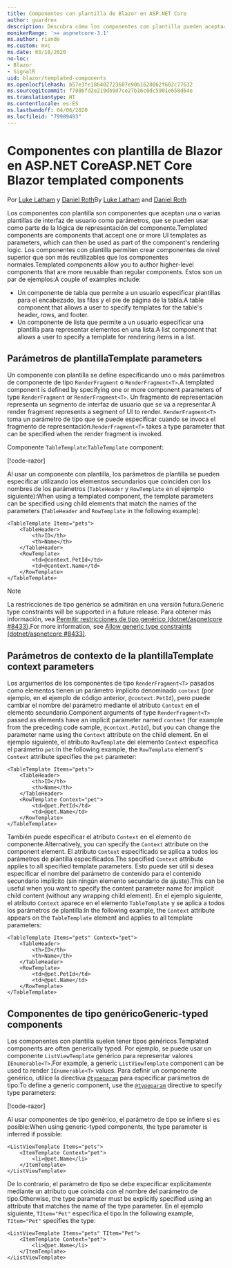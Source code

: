 ```yaml
---
title: Componentes con plantilla de Blazor en ASP.NET Core
author: guardrex
description: Descubra cómo los componentes con plantilla pueden aceptar una o varias plantillas de interfaz de usuario como parámetros, que se pueden usar como parte de la lógica de representación del componente.
monikerRange: '>= aspnetcore-3.1'
ms.author: riande
ms.custom: mvc
ms.date: 03/18/2020
no-loc:
- Blazor
- SignalR
uid: blazor/templated-components
ms.openlocfilehash: b57e3fe186402723607e90b1628062f602c77632
ms.sourcegitcommit: f7886fd2e219db9d7ce27b16c0dc5901e658d64e
ms.translationtype: HT
ms.contentlocale: es-ES
ms.lasthandoff: 04/06/2020
ms.locfileid: "79989493"
---
```

# <a name="aspnet-core-opno-locblazor-templated-components"></a><span data-ttu-id="e5329-103">Componentes con plantilla de Blazor en ASP.NET Core</span><span class="sxs-lookup"><span data-stu-id="e5329-103">ASP.NET Core Blazor templated components</span></span>

<span data-ttu-id="e5329-104">Por [Luke Latham](https://github.com/guardrex) y [Daniel Roth](https://github.com/danroth27)</span><span class="sxs-lookup"><span data-stu-id="e5329-104">By [Luke Latham](https://github.com/guardrex) and [Daniel Roth](https://github.com/danroth27)</span></span>

<span data-ttu-id="e5329-105">Los componentes con plantilla son componentes que aceptan una o varias plantillas de interfaz de usuario como parámetros, que se pueden usar como parte de la lógica de representación del componente.</span><span class="sxs-lookup"><span data-stu-id="e5329-105">Templated components are components that accept one or more UI templates as parameters, which can then be used as part of the component's rendering logic.</span></span> <span data-ttu-id="e5329-106">Los componentes con plantilla permiten crear componentes de nivel superior que son más reutilizables que los componentes normales.</span><span class="sxs-lookup"><span data-stu-id="e5329-106">Templated components allow you to author higher-level components that are more reusable than regular components.</span></span> <span data-ttu-id="e5329-107">Estos son un par de ejemplos:</span><span class="sxs-lookup"><span data-stu-id="e5329-107">A couple of examples include:</span></span>

* <span data-ttu-id="e5329-108">Un componente de tabla que permite a un usuario especificar plantillas para el encabezado, las filas y el pie de página de la tabla.</span><span class="sxs-lookup"><span data-stu-id="e5329-108">A table component that allows a user to specify templates for the table's header, rows, and footer.</span></span>
* <span data-ttu-id="e5329-109">Un componente de lista que permite a un usuario especificar una plantilla para representar elementos en una lista.</span><span class="sxs-lookup"><span data-stu-id="e5329-109">A list component that allows a user to specify a template for rendering items in a list.</span></span>

## <a name="template-parameters"></a><span data-ttu-id="e5329-110">Parámetros de plantilla</span><span class="sxs-lookup"><span data-stu-id="e5329-110">Template parameters</span></span>

<span data-ttu-id="e5329-111">Un componente con plantilla se define especificando uno o más parámetros de componente de tipo `RenderFragment` o `RenderFragment<T>`.</span><span class="sxs-lookup"><span data-stu-id="e5329-111">A templated component is defined by specifying one or more component parameters of type `RenderFragment` or `RenderFragment<T>`.</span></span> <span data-ttu-id="e5329-112">Un fragmento de representación representa un segmento de interfaz de usuario que se va a representar.</span><span class="sxs-lookup"><span data-stu-id="e5329-112">A render fragment represents a segment of UI to render.</span></span> <span data-ttu-id="e5329-113">`RenderFragment<T>` toma un parámetro de tipo que se puede especificar cuando se invoca el fragmento de representación.</span><span class="sxs-lookup"><span data-stu-id="e5329-113">`RenderFragment<T>` takes a type parameter that can be specified when the render fragment is invoked.</span></span>

<span data-ttu-id="e5329-114">Componente `TableTemplate`:</span><span class="sxs-lookup"><span data-stu-id="e5329-114">`TableTemplate` component:</span></span>

[!code-razor[](common/samples/3.x/BlazorWebAssemblySample/Components/TableTemplate.razor)]

<span data-ttu-id="e5329-115">Al usar un componente con plantilla, los parámetros de plantilla se pueden especificar utilizando los elementos secundarios que coinciden con los nombres de los parámetros (`TableHeader` y `RowTemplate` en el ejemplo siguiente):</span><span class="sxs-lookup"><span data-stu-id="e5329-115">When using a templated component, the template parameters can be specified using child elements that match the names of the parameters (`TableHeader` and `RowTemplate` in the following example):</span></span>

```razor
<TableTemplate Items="pets">
    <TableHeader>
        <th>ID</th>
        <th>Name</th>
    </TableHeader>
    <RowTemplate>
        <td>@context.PetId</td>
        <td>@context.Name</td>
    </RowTemplate>
</TableTemplate>
```

> [!NOTE]
> <span data-ttu-id="e5329-116">La restricciones de tipo genérico se admitirán en una versión futura.</span><span class="sxs-lookup"><span data-stu-id="e5329-116">Generic type constraints will be supported in a future release.</span></span> <span data-ttu-id="e5329-117">Para obtener más información, vea [Permitir restricciones de tipo genérico (dotnet/aspnetcore #8433)](https://github.com/dotnet/aspnetcore/issues/8433).</span><span class="sxs-lookup"><span data-stu-id="e5329-117">For more information, see [Allow generic type constraints (dotnet/aspnetcore #8433)](https://github.com/dotnet/aspnetcore/issues/8433).</span></span>

## <a name="template-context-parameters"></a><span data-ttu-id="e5329-118">Parámetros de contexto de la plantilla</span><span class="sxs-lookup"><span data-stu-id="e5329-118">Template context parameters</span></span>

<span data-ttu-id="e5329-119">Los argumentos de los componentes de tipo `RenderFragment<T>` pasados como elementos tienen un parámetro implícito denominado `context` (por ejemplo, en el ejemplo de código anterior, `@context.PetId`), pero puede cambiar el nombre del parámetro mediante el atributo `Context` en el elemento secundario.</span><span class="sxs-lookup"><span data-stu-id="e5329-119">Component arguments of type `RenderFragment<T>` passed as elements have an implicit parameter named `context` (for example from the preceding code sample, `@context.PetId`), but you can change the parameter name using the `Context` attribute on the child element.</span></span> <span data-ttu-id="e5329-120">En el ejemplo siguiente, el atributo `RowTemplate` del elemento `Context` especifica el parámetro `pet`:</span><span class="sxs-lookup"><span data-stu-id="e5329-120">In the following example, the `RowTemplate` element's `Context` attribute specifies the `pet` parameter:</span></span>

```razor
<TableTemplate Items="pets">
    <TableHeader>
        <th>ID</th>
        <th>Name</th>
    </TableHeader>
    <RowTemplate Context="pet">
        <td>@pet.PetId</td>
        <td>@pet.Name</td>
    </RowTemplate>
</TableTemplate>
```

<span data-ttu-id="e5329-121">También puede especificar el atributo `Context` en el elemento de componente.</span><span class="sxs-lookup"><span data-stu-id="e5329-121">Alternatively, you can specify the `Context` attribute on the component element.</span></span> <span data-ttu-id="e5329-122">El atributo `Context` especificado se aplica a todos los parámetros de plantilla especificados.</span><span class="sxs-lookup"><span data-stu-id="e5329-122">The specified `Context` attribute applies to all specified template parameters.</span></span> <span data-ttu-id="e5329-123">Esto puede ser útil si desea especificar el nombre del parámetro de contenido para el contenido secundario implícito (sin ningún elemento secundario de ajuste).</span><span class="sxs-lookup"><span data-stu-id="e5329-123">This can be useful when you want to specify the content parameter name for implicit child content (without any wrapping child element).</span></span> <span data-ttu-id="e5329-124">En el ejemplo siguiente, el atributo `Context` aparece en el elemento `TableTemplate` y se aplica a todos los parámetros de plantilla:</span><span class="sxs-lookup"><span data-stu-id="e5329-124">In the following example, the `Context` attribute appears on the `TableTemplate` element and applies to all template parameters:</span></span>

```razor
<TableTemplate Items="pets" Context="pet">
    <TableHeader>
        <th>ID</th>
        <th>Name</th>
    </TableHeader>
    <RowTemplate>
        <td>@pet.PetId</td>
        <td>@pet.Name</td>
    </RowTemplate>
</TableTemplate>
```

## <a name="generic-typed-components"></a><span data-ttu-id="e5329-125">Componentes de tipo genérico</span><span class="sxs-lookup"><span data-stu-id="e5329-125">Generic-typed components</span></span>

<span data-ttu-id="e5329-126">Los componentes con plantilla suelen tener tipos genéricos.</span><span class="sxs-lookup"><span data-stu-id="e5329-126">Templated components are often generically typed.</span></span> <span data-ttu-id="e5329-127">Por ejemplo, se puede usar un componente `ListViewTemplate` genérico para representar valores `IEnumerable<T>`.</span><span class="sxs-lookup"><span data-stu-id="e5329-127">For example, a generic `ListViewTemplate` component can be used to render `IEnumerable<T>` values.</span></span> <span data-ttu-id="e5329-128">Para definir un componente genérico, utilice la directiva [`@typeparam`](xref:mvc/views/razor#typeparam) para especificar parámetros de tipo:</span><span class="sxs-lookup"><span data-stu-id="e5329-128">To define a generic component, use the [`@typeparam`](xref:mvc/views/razor#typeparam) directive to specify type parameters:</span></span>

[!code-razor[](common/samples/3.x/BlazorWebAssemblySample/Components/ListViewTemplate.razor)]

<span data-ttu-id="e5329-129">Al usar componentes de tipo genérico, el parámetro de tipo se infiere si es posible:</span><span class="sxs-lookup"><span data-stu-id="e5329-129">When using generic-typed components, the type parameter is inferred if possible:</span></span>

```razor
<ListViewTemplate Items="pets">
    <ItemTemplate Context="pet">
        <li>@pet.Name</li>
    </ItemTemplate>
</ListViewTemplate>
```

<span data-ttu-id="e5329-130">De lo contrario, el parámetro de tipo se debe especificar explícitamente mediante un atributo que coincida con el nombre del parámetro de tipo.</span><span class="sxs-lookup"><span data-stu-id="e5329-130">Otherwise, the type parameter must be explicitly specified using an attribute that matches the name of the type parameter.</span></span> <span data-ttu-id="e5329-131">En el ejemplo siguiente, `TItem="Pet"` especifica el tipo:</span><span class="sxs-lookup"><span data-stu-id="e5329-131">In the following example, `TItem="Pet"` specifies the type:</span></span>

```razor
<ListViewTemplate Items="pets" TItem="Pet">
    <ItemTemplate Context="pet">
        <li>@pet.Name</li>
    </ItemTemplate>
</ListViewTemplate>
```
